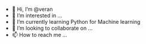 - 👋 Hi, I’m @veran
- 👀 I’m interested in ...
- 🌱 I’m currently learning Python for Machine learning
- 💞️ I’m looking to collaborate on ...
- 📫 How to reach me ...

<!---
Ranx35/Ranx35 is a ✨ special ✨ repository because its `README.md` (this file) appears on your GitHub profile.
You can click the Preview link to take a look at your changes.
--->
